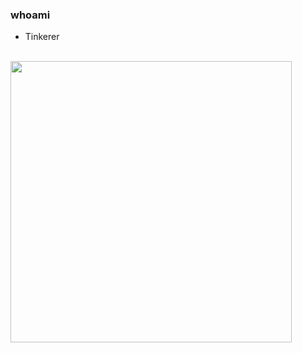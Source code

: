 ### whoami
- Tinkerer


<br>    
<img src="https://wakatime.com/share/@morelmiles/3cf73c6a-6055-480b-9d58-5b989bc582ff.png" height="450">
